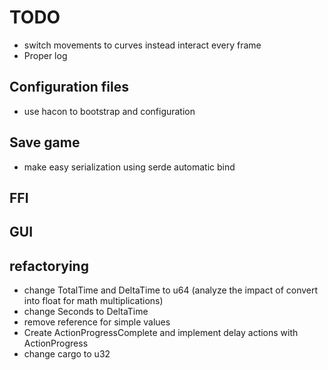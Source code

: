 # TODO

- switch movements to curves instead interact every frame
- Proper log

## Configuration files

- use hacon to bootstrap and configuration
    
## Save game

- make easy serialization using serde automatic bind    
    
## FFI    

## GUI

## refactorying

- change TotalTime and DeltaTime to u64 (analyze the impact of convert into float for math multiplications)
- change Seconds to DeltaTime
- remove reference for simple values
- Create ActionProgressComplete and implement delay actions with ActionProgress
- change cargo to u32

